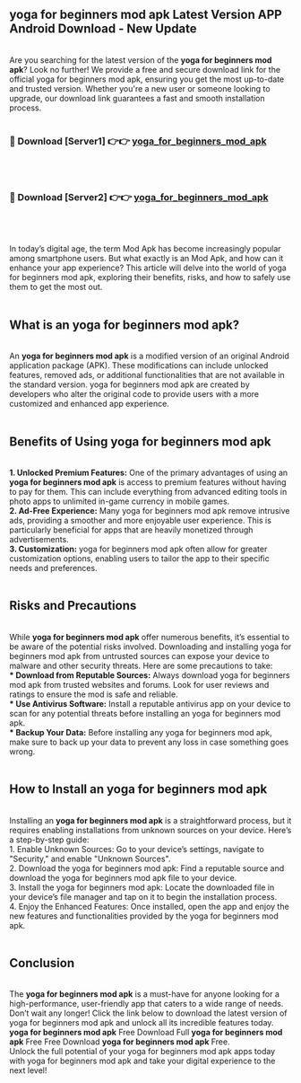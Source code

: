 ## yoga for beginners mod apk Latest Version APP Android Download - New Update
<br>
Are you searching for the latest version of the <strong>yoga for beginners mod apk</strong>? Look no further! We provide a free and secure download link for the official yoga for beginners mod apk, ensuring you get the most up-to-date and trusted version. Whether you're a new user or someone looking to upgrade, our download link guarantees a fast and smooth installation process.
<br>
<br>
<h3>🔴 Download [Server1] 👉👉 <a href="https://modyolo.store/yoga+for+beginners+mod+apk">yoga_for_beginners_mod_apk</a></h3><br>
<br>
<h3>🔴 Download [Server2] 👉👉 <a href="https://modyolo.store/yoga+for+beginners+mod+apk">yoga_for_beginners_mod_apk</a></h3><br>
<br>
<br>
In today’s digital age, the term Mod Apk has become increasingly popular among smartphone users. But what exactly is an Mod Apk, and how can it enhance your app experience? This article will delve into the world of yoga for beginners mod apk, exploring their benefits, risks, and how to safely use them to get the most out.
<br>
<br>
<h2>What is an yoga for beginners mod apk?</h2>
<br>
An <strong>yoga for beginners mod apk</strong> is a modified version of an original Android application package (APK). These modifications can include unlocked features, removed ads, or additional functionalities that are not available in the standard version. yoga for beginners mod apk are created by developers who alter the original code to provide users with a more customized and enhanced app experience.
<br>
<br>
<h2>Benefits of Using yoga for beginners mod apk</h2>
<br>
<strong> 1. Unlocked Premium Features:</strong> One of the primary advantages of using an <strong>yoga for beginners mod apk</strong> is access to premium features without having to pay for them. This can include everything from advanced editing tools in photo apps to unlimited in-game currency in mobile games.
<br>
<strong> 2. Ad-Free Experience:</strong> Many yoga for beginners mod apk remove intrusive ads, providing a smoother and more enjoyable user experience. This is particularly beneficial for apps that are heavily monetized through advertisements.
<br>
<strong> 3. Customization:</strong> yoga for beginners mod apk often allow for greater customization options, enabling users to tailor the app to their specific needs and preferences.
<br>
<br>
<h2>Risks and Precautions</h2>
<br>
While <strong>yoga for beginners mod apk</strong> offer numerous benefits, it’s essential to be aware of the potential risks involved. Downloading and installing yoga for beginners mod apk from untrusted sources can expose your device to malware and other security threats. Here are some precautions to take:
<br>
<strong> * Download from Reputable Sources:</strong> Always download yoga for beginners mod apk from trusted websites and forums. Look for user reviews and ratings to ensure the mod is safe and reliable.
<br>
<strong> * Use Antivirus Software:</strong> Install a reputable antivirus app on your device to scan for any potential threats before installing an yoga for beginners mod apk.
<br>
<strong> * Backup Your Data:</strong> Before installing any yoga for beginners mod apk, make sure to back up your data to prevent any loss in case something goes wrong.
<br>
<br>
<h2>How to Install an yoga for beginners mod apk</h2>
<br>
Installing an <strong>yoga for beginners mod apk</strong> is a straightforward process, but it requires enabling installations from unknown sources on your device. Here’s a step-by-step guide:
<br>
 1. Enable Unknown Sources: Go to your device’s settings, navigate to "Security," and enable "Unknown Sources".
<br>
 2. Download the yoga for beginners mod apk: Find a reputable source and download the yoga for beginners mod apk file to your device.
<br>
 3. Install the yoga for beginners mod apk: Locate the downloaded file in your device’s file manager and tap on it to begin the installation process.
<br>
 4. Enjoy the Enhanced Features: Once installed, open the app and enjoy the new features and functionalities provided by the yoga for beginners mod apk.
<br>
<br>
<h2><strong>Conclusion</strong></h2>
<br>
The <strong>yoga for beginners mod apk</strong> is a must-have for anyone looking for a high-performance, user-friendly app that caters to a wide range of needs. Don’t wait any longer! Click the link below to download the latest version of yoga for beginners mod apk and unlock all its incredible features today.
<br>
<strong>yoga for beginners mod apk</strong> Free Download Full <strong>yoga for beginners mod apk</strong> Free Free Download <strong>yoga for beginners mod apk</strong> Free.
<br>
Unlock the full potential of your yoga for beginners mod apk apps today with yoga for beginners mod apk and take your digital experience to the next level!